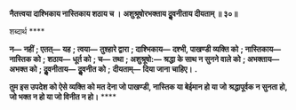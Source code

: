 **नैतत्त्वया दाश्भिकाय नास्तिकाय शठाय च ।** **अशुश्रूषोरभक्ताय दुॢवनीताय दीयताम् ॥ ३०॥** 

शब्दार्थ **** 

**न—** **नहीं** **; एतत्—** **यह** **; त्वया—** **तुश्हारे द्वारा** **; दाश्भिकाय—** **दश्भी, पाखण्डी व्यक्ति को** **; नास्तिकाय—** **नास्तिक को** **; शठाय—** **धूर्त को** **; च—** **तथा** **; अशुश्रूषो:—** **श्रद्धा के साथ न सुनने वाले को** **; अभक्ताय—** **अभक्त को** **; दुॢवनीताय—** **दुॢवनीत को** **;** **दीयताम्—** **दिया जाना चाहिए।** **.** 

**तुम इस उपदेश को ऐसे व्यक्ति को मत देना जो पाखण्डी, नास्तिक या बेईमान हो या जो** **श्रद्धापूर्वक न सुनता हो, जो भक्त न हो या जो विनीत न हो।** **** 